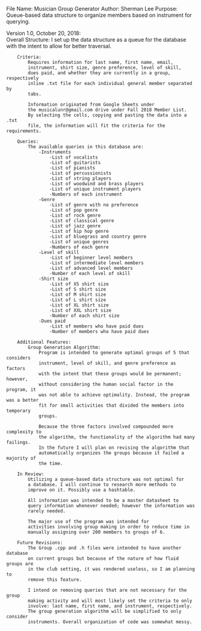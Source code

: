 File Name: Musician Group Generator
Author: Sherman Lee
Purpose: Queue-based data structure to organize members based on instrument for querying.

Version 1.0, October 20, 2018:	 
		Overall Structure:
			I set up the data structure as a queue for the database with the
			intent to allow for better traversal.

		Criteria:
			Requires information for last name, first name, email, 
			instrument, shirt size, genre preference, level of skill,
			dues paid, and whether they are currently in a group, respectively
			inline .txt file for each individual general member separated by 
			tabs. 

			Information originated from Google Sheets under
			the musicalunr@gmail.com drive under Fall 2018 Member List.
			By selecting the cells, copying and pasting the data into a .txt
			file, the information will fit the criteria for the requirements.

		Queries:
			The available queries in this database are:
				-Instruments
					-List of vocalists
					-List of guitarists
					-List of pianists
					-List of percussionists
					-List of string players
					-List of woodwind and brass players
					-List of unique instrument players
					-Numbers of each instrument
			 	-Genre
			 		-List of genre with no preference
			 		-List of pop genre
			 		-List of rock genre
			 		-List of classical genre
			 		-List of jazz genre
			 		-List of hip hop genre
			 		-List of bluegrass and country genre
			 		-List of unique genres
			 		-Numbers of each genre
			 	-Level of skill
			 		-List of beginner level members
			 		-List of intermediate level members
			 		-List of advanced level members
			 		-Number of each level of skill
			 	-Shirt size
			 		-List of XS shirt size
			 		-List of S shirt size
			 		-List of M shirt size
			 		-List of L shirt size
			 		-List of XL shirt size
			 		-List of XXL shirt size
			 		-Number of each shirt size
			 	-Dues paid
			 		-List of members who have paid dues
			 		-Number of members who have paid dues

		Additional Features:
			Group Generation Algorithm:
				Program is intended to generate optimal groups of 5 that considers
				instrument, level of skill, and genre preference as factors
				with the intent that these groups would be permanent; however,
				without considering the human social factor in the program, it
				was not able to achieve optimality. Instead, the program was a better
				fit for small activities that divided the members into temporary
				groups.

				Because the three factors involved compounded more complexity to
				the algorithm, the functionality of the algorithm had many failings.
				In the future I will plan on revising the algorithm that 
				automatically organizes the groups because it failed a majority of
				the time. 

		In Review:
			Utilizing a queue-based data structure was not optimal for
			a database. I will continue to research more methods to
			improve on it. Possibly use a hashtable.

			All information was intended to be a master datasheet to 
			query information whenever needed; however the information was
			rarely needed. 

			The major use of the program was intended for 
			activities involving group making in order to reduce time in
			manually assigning over 200 members to groups of 6.

		Future Revisions:
			The Group .cpp and .h files were intended to have another database
			on current groups but because of the nature of how fluid groups are
			in the club setting, it was rendered useless, so I am planning to
			remove this feature.

			I intend on removing queries that are not necessary for the group 
			making activity and will most likely set the criteria to only 
			involve: last name, first name, and instrument,	respectively.
			The group generation algorithm will be simplified to only consider
			instruments. Overall organization of code was somewhat messy.
